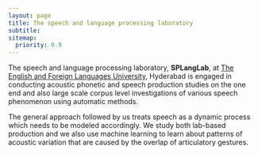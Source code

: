 ```yaml
---
layout: page
title: The speech and language processing laboratory
subtitle: 
sitemap:
  priority: 0.9
---
```


The speech and language processing laboratory, **SPLangLab**, at [The English and Foreign Languages University](http://efluniversity.ac.in/), Hyderabad is engaged in conducting acoustic phonetic and speech production studies on the one end and also large scale corpus level investigations of various speech phenomenon using automatic methods.

The general approach followed by us treats speech as a dynamic process which needs to be modeled accordingly. We study both lab-based production and we also use machine learning to learn about patterns of acoustic variation that are caused by the overlap of articulatory gestures.



